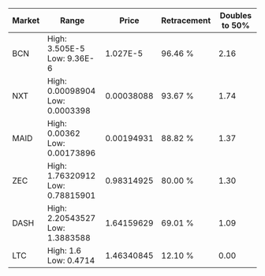 | Market | Range | Price| Retracement | Doubles to 50% |
| --- | --- | --- | --- | --- |
| BCN | High: 3.505E-5<br />Low: 9.36E-6 | 1.027E-5 | 96.46 % | 2.16 |
| NXT | High: 0.00098904<br />Low: 0.0003398 | 0.00038088 | 93.67 % | 1.74 |
| MAID | High: 0.00362<br />Low: 0.00173896 | 0.00194931 | 88.82 % | 1.37 |
| ZEC | High: 1.76320912<br />Low: 0.78815901 | 0.98314925 | 80.00 % | 1.30 |
| DASH | High: 2.20543527<br />Low: 1.3883588 | 1.64159629 | 69.01 % | 1.09 |
| LTC | High: 1.6<br />Low: 0.4714 | 1.46340845 | 12.10 % | 0.00 |
